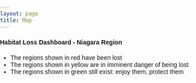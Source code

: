 ```yaml
---
layout: page
title: Map
---
```


<style>
  /* Always set the map height explicitly to define the size of the div
    * element that contains the map. */
  #map {
    /* height: 100%; */
    height: 400px;
  }
  /* Optional: Makes the sample page fill the window. */
  html, body {
    height: 100%;
    margin: 0;
    padding: 0;
    font-family: Arial, Helvetica, sans-serif;
  }
</style>

<div>
  <h4>Habitat Loss Dashboard - Niagara Region</h4>
  <ul>
    <li>The regions shown in red have been lost</li>
    <li>The regions shown in yellow are in imminent danger of being lost</li>
    <li>The regions shown in green still exist: enjoy them, protect them</li>
  </ul>
</div>
<div id="map"></div>
<script src="map.js"></script>
<script async defer
src="https://maps.googleapis.com/maps/api/js?callback=initMap&key=AIzaSyDxnWGHKaNlC6mgz9Mn3UdSVcRaBo9brT4">
</script>
